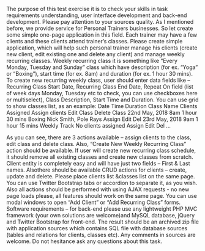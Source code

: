 The purpose of this test exercise it is to check your skills in task requirements understanding, user interface development and back-end development. 
Please pay attention to your sources quality.
As I mentioned before, we provide service for Personal Trainers businesses. 
So let create some simple one-page application in this field. 
Each trainer may have a few clients and these clients attend trainer’s classes. 
Please create simple application, which will help such personal trainer manage his clients (create new client, edit existing one and delete any client) and manage weekly recurring classes.
Weekly recurring class it is something like “Every Monday, Tuesday and Sunday” class which have description (for ex. “Yoga” or “Boxing”), start time (for ex. 8am) and duration (for ex. 1 hour 30 mins).
To create new recurring weekly class, user should enter data fields like – Recurring Class Start Date, Recurring Class End Date, Repeat On field (list of week days Monday, Tuesday etc to check, you can use checkboxes here or multiselect), Class Description, Start Time and Duration.
You can use grid to show classes list, as an example:
Date	Time	Duration	Class Name	Clients Assigned	Assign clients 	Edit Class	Delete Class
22nd May, 2018	8am	1 hour 30 mins	Boxing	Nick Smith, Pole Rays	Assign	    Edit	    Del
23rd May, 2018	9am	1 hour 15 mins	Weekly Track	No clients assigned	Assign	    Edit	    Del
…							

As you can see, there are 3 actions available – assign clients to the class, edit class and delete class. Also, “Create New Weekly Recurring Class” action should be available. 
If user will create new recurring class schedule, it should remove all existing classes and create new classes from scratch.
Client entity is completely easy and will have just two fields – First & Last names. Alsothere should be available CRUD actions for clients – create, update and delete.
Please place clients list &classes list on the same page. You can use Twitter Bootstrap tabs or accordion to separate it, as you wish. 
Also all actions should be performed with using AJAX requests - no new page loads please, all features should work on the same page. You can use modal windows to open “Add Client” or “Add Recurring Class” forms.
Software requirements – for back-end please use any lightweight PHP MVC framework (your own solutions are welcome)and MySQL database, jQuery and Twitter Bootstrap for front-end.
The result should be an archived zip file with application sources which contains SQL file with database sources (tables and relations for clients, classes etc). 
Any comments in sources are welcome.
Do not hesitance ask any questions about this task.

